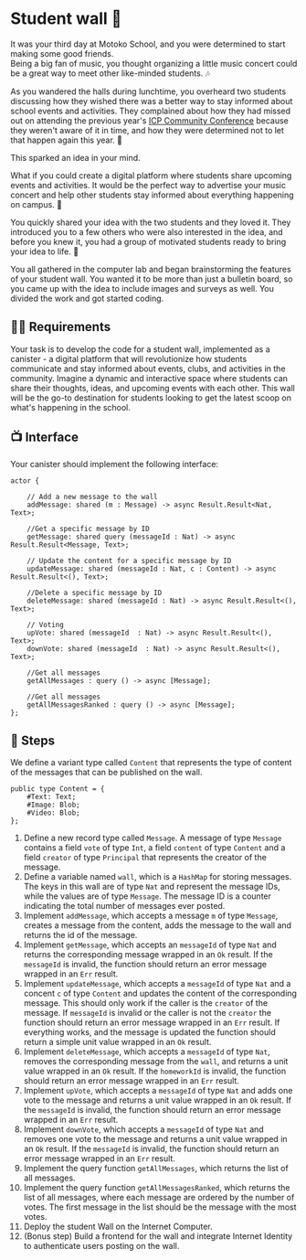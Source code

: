# Student wall 🎨
It was your third day at Motoko School, and you were determined to start making some good friends. <br/>
Being a big fan of music, you thought organizing a little music concert could be a great way to meet other like-minded students. 🎶

As you wandered the halls during lunchtime, you overheard two students discussing how they wished there was a better way to stay informed about school events and activities. They complained about how they had missed out on attending the previous year's [ICP Community Conference](https://twitter.com/icp_cc) because they weren't aware of it in time, and how they were determined not to let that happen again this year. 💪

This sparked an idea in your mind.  <br/>

What if you could create a digital platform where students share upcoming events and activities. It would be the perfect way to advertise your music concert and help other students stay informed about everything happening on campus. 📅

You quickly shared your idea with the two students and they loved it. They introduced you to a few others who were also interested in the idea, and before you knew it, you had a group of motivated students ready to bring your idea to life. 🚀

You all gathered in the computer lab and began brainstorming the features of your student wall. You wanted it to be more than just a bulletin board, so you came up with the idea to include images and surveys as well. You divided the work and got started coding.
## 🧑‍🏫 Requirements 
Your task is to develop the code for a student wall, implemented as a canister - a digital platform that will revolutionize how students communicate and stay informed about events, clubs, and activities in the community. Imagine a dynamic and interactive space where students can share their thoughts, ideas, and upcoming events with each other. 
This wall will be the go-to destination for students looking to get the latest scoop on what's happening in the school. 
## 📺 Interface
Your canister should implement the following interface:
```motoko
actor {
   
    // Add a new message to the wall
    addMessage: shared (m : Message) -> async Result.Result<Nat, Text>;

    //Get a specific message by ID
    getMessage: shared query (messageId : Nat) -> async Result.Result<Message, Text>;

    // Update the content for a specific message by ID
    updateMessage: shared (messageId : Nat, c : Content) -> async Result.Result<(), Text>;

    //Delete a specific message by ID
    deleteMessage: shared (messageId : Nat) -> async Result.Result<(), Text>;

    // Voting
    upVote: shared (messageId  : Nat) -> async Result.Result<(), Text>;
    downVote: shared (messageId  : Nat) -> async Result.Result<(), Text>;

    //Get all messages
    getAllMessages : query () -> async [Message];

    //Get all messages
    getAllMessagesRanked : query () -> async [Message];
};
```
## 📒 Steps
We define a variant type called `Content` that represents the type of content of the messages that can be published on the wall.
```motoko
public type Content = {
    #Text: Text;
    #Image: Blob;
    #Video: Blob;
};
```
1. Define a new record type called `Message`. A message of type `Message` contains a field `vote` of type `Int`, a field `content` of type `Content` and a field `creator` of type `Principal` that represents the creator of the message.
2. Define a variable named `wall`, which is a `HashMap` for storing messages. The keys in this wall are of type `Nat` and represent the message IDs, while the values are of type `Message`. The message ID is a counter indicating the total number of messages ever posted.
3. Implement `addMessage`, which accepts a message `m` of type `Message`, creates a message from the content, adds the message to the wall and returns the id of the message.
4. Implement `getMessage`, which accepts an `messageId` of type `Nat` and returns the corresponding message wrapped in an `Ok` result. If the `messageId` is invalid, the function should return an error message wrapped in an `Err` result.
5. Implement `updateMessage`, which accepts a `messageId` of type `Nat` and a concent `c` of type `Content` and updates the content of the corresponding message. This should only work if the caller is the `creator` of the message. If `messageId` is invalid or the caller is not the `creator` the function should return an error message wrapped in an `Err` result. If everything works, and the message is updated the function should return a simple unit value wrapped in an `Ok` result.
6. Implement `deleteMessage`, which accepts a `messageId` of type `Nat`, removes the corresponding message from the `wall`, and returns a unit value wrapped in an `Ok` result. If the `homeworkId` is invalid, the function should return an error message wrapped in an `Err` result.
7. Implement `upVote`, which accepts a `messageId` of type `Nat` and adds one vote to the message and returns a unit value wrapped in an `Ok` result. If the `messageId` is invalid, the function should return an error message wrapped in an `Err` result.
8. Implement `downVote`, which accepts a `messageId` of type `Nat` and removes one vote to the message and returns a unit value wrapped in an `Ok` result. If the `messageId` is invalid, the function should return an error message wrapped in an `Err` result.
9. Implement the query function `getAllMessages`, which returns the list of all messages. 
10. Implement the query function `getAllMessagesRanked`, which returns the list of all messages, where each message are ordered by the number of votes. The first message in the list should be the message with the most votes.
11. Deploy the student Wall on the Internet Computer.
12. (Bonus step) Build a frontend for the wall and integrate Internet Identity to authenticate users posting on the wall.

